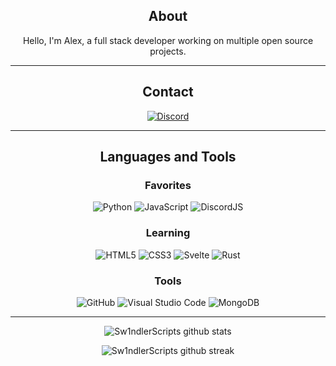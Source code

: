 <div align="center">

## About
Hello, I'm Alex, a full stack developer working on multiple open source projects.

-------------------

## Contact
<a href="https://discord.com/users/425797455486124032">![Discord](https://img.shields.io/badge/Discord-%235865F2.svg?style=for-the-badge&logo=discord&logoColor=white)</a>

-------------------
## Languages and Tools  

### Favorites

![Python](https://img.shields.io/badge/python-3670A0?style=for-the-badge&logo=python&logoColor=ffdd54)
![JavaScript](https://img.shields.io/badge/javascript-%23323330.svg?style=for-the-badge&logo=javascript&logoColor=%23F7DF1E)
![DiscordJS](https://img.shields.io/badge/discord.js-%232C3454.svg?style=for-the-badge&logo=Discord&logoColor=Blue)

### Learning

![HTML5](https://img.shields.io/badge/html5-%23E34F26.svg?style=for-the-badge&logo=html5&logoColor=white)
![CSS3](https://img.shields.io/badge/css3-%231572B6.svg?style=for-the-badge&logo=css3&logoColor=white)
![Svelte](https://img.shields.io/badge/svelte-%23f1413d.svg?style=for-the-badge&logo=svelte&logoColor=white)
![Rust](https://img.shields.io/badge/rust-%23000000.svg?style=for-the-badge&logo=rust&logoColor=white)

### Tools

![GitHub](https://img.shields.io/badge/github-%23121011.svg?style=for-the-badge&logo=github&logoColor=white)
![Visual Studio Code](https://img.shields.io/badge/Visual%20Studio%20Code-0078d7.svg?style=for-the-badge&logo=visual-studio-code&logoColor=white)
![MongoDB](https://img.shields.io/badge/MongoDB-%234ea94b.svg?style=for-the-badge&logo=mongodb&logoColor=white)

-------------------


![Sw1ndlerScripts github stats](https://github-readme-stats.vercel.app/api?username=Sw1ndlerScripts&show_icons=true&theme=radical&count_private=true&include_all_commits=true)

![Sw1ndlerScripts github streak](https://github-readme-streak-stats.herokuapp.com/?user=Sw1ndlerScripts&theme=radical&include_all_commits=true&count_private=true)


 <div>
